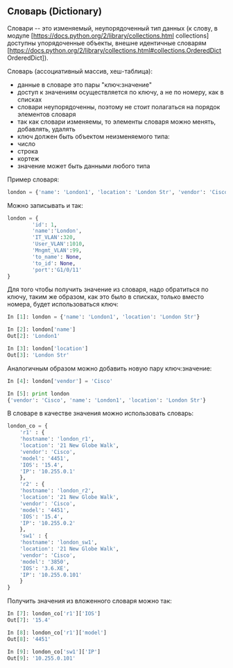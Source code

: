 ## Словарь (Dictionary)
Словари -- это изменяемый, неупорядоченный тип данных 
(к слову, в модуле [https://docs.python.org/2/library/collections.html collections] доступны упорядоченные объекты, внешне идентичные словарям [https://docs.python.org/2/library/collections.html#collections.OrderedDict OrderedDict]).

Словарь (ассоциативный массив, хеш-таблица):
* данные в словаре это пары "ключ:значение"
* доступ к значениям осуществляется по ключу, а не по номеру, как в списках
* словари неупорядоченны, поэтому не стоит полагаться на порядок элементов словаря
* так как словари изменяемы, то элементы словаря можно менять, добавлять, удалять
* ключ должен быть объектом неизменяемого типа:
 * число
 * строка
 * кортеж
* значение может быть данными любого типа

Пример словаря:
```python
london = {'name': 'London1', 'location': 'London Str', 'vendor': 'Cisco', 'model': '4451', 'IOS': '15.4'}
```

Можно записывать и так:
```python
london = {
        'id': 1,
        'name':'London',
        'IT_VLAN':320,
        'User_VLAN':1010,
	    'Mngmt_VLAN':99,
        'to_name': None,
        'to_id': None,
        'port':'G1/0/11'
}
```

Для того чтобы получить значение из словаря, надо обратиться по ключу, таким же образом, как это было в списках, только вместо номера, будет использоваться ключ:
```python
In [1]: london = {'name': 'London1', 'location': 'London Str'}

In [2]: london['name']
Out[2]: 'London1'

In [3]: london['location']
Out[3]: 'London Str'
```

Аналогичным образом можно добавить новую пару ключ:значение:
```python
In [4]: london['vendor'] = 'Cisco'

In [5]: print london
{'vendor': 'Cisco', 'name': 'London1', 'location': 'London Str'}
```

В словаре в качестве значения можно использовать словарь:
```python
london_co = {
    'r1' : {
	'hostname': 'london_r1',
	'location': '21 New Globe Walk',
	'vendor': 'Cisco',
	'model': '4451',
	'IOS': '15.4',
	'IP': '10.255.0.1'
	},
    'r2' : {
	'hostname': 'london_r2',
	'location': '21 New Globe Walk',
	'vendor': 'Cisco',
	'model': '4451',
	'IOS': '15.4',
	'IP': '10.255.0.2'
	},
    'sw1' : {
	'hostname': 'london_sw1',
	'location': '21 New Globe Walk',
	'vendor': 'Cisco',
	'model': '3850',
	'IOS': '3.6.XE',
	'IP': '10.255.0.101'
	}
}
```

Получить значения из вложенного словаря можно так:
```python
In [7]: london_co['r1']['IOS']
Out[7]: '15.4'

In [8]: london_co['r1']['model']
Out[8]: '4451'

In [9]: london_co['sw1']['IP']
Out[9]: '10.255.0.101'
```
